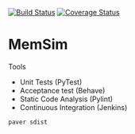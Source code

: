 [![Build Status](https://travis-ci.org/grierson/memsim.svg)](https://travis-ci.org/grierson/memsim)
[![Coverage Status](https://coveralls.io/repos/grierson/memsim/badge.svg)](https://coveralls.io/r/grierson/memsim)
# MemSim

Tools
* Unit Tests (PyTest)
* Acceptance test (Behave)
* Static Code Analysis (Pylint)
* Continuous Integration (Jenkins)

```paver sdist```
